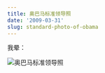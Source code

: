 ```yaml
---
title: 奥巴马标准领导照
date: '2009-03-31'
slug: standard-photo-of-obama
---
```


我晕：


![奥巴马标准领导照](https://pic.yupoo.com/hecaitou/0639072f1a13/21iis5le.jpg)

